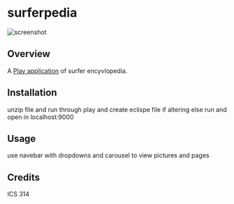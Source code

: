 surferpedia
===========
![screenshot](https://raw.github.com/brentmy/surferpedia/master/doc/screen.png)

Overview
------------
A [Play application](http://www.playframework.com/) of surfer encyvlopedia.


Installation
---------------
unzip file and run through play and create eclispe file if altering else run and open in
localhost:9000


Usage
------------
use navebar with dropdowns and carousel to view pictures and pages

Credits
-------------
ICS 314